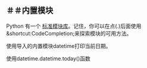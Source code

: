 ## ＃＃内置模块

Python 有一个 [标准模块库](https://docs.python.org/3/library )。记住，你可以在点(.)后面使用 &shortcut:CodeCompletion;来探索模块的可用方法。 
  
使用导入的内置模块datetime打印当前日期。 

<div class='hint'>使用datetime.datetime.today()函数</div>
